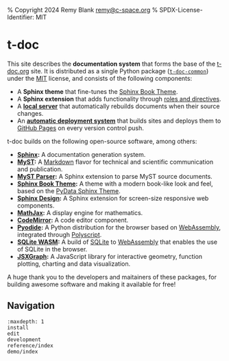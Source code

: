 % Copyright 2024 Remy Blank <remy@c-space.org>
% SPDX-License-Identifier: MIT

# t-doc

This site describes the **documentation system** that forms the base of the
[t-doc.org](https://t-doc.org/) site. It is distributed as a single Python
package ([`t-doc-common`](https://pypi.org/project/t-doc-common/)) under the
[MIT](https://opensource.org/license/mit) license, and consists of the following
components:

- A **Sphinx theme** that fine-tunes the
  [Sphinx Book Theme](https://sphinx-book-theme.readthedocs.io/).
- A **Sphinx extension** that adds functionality through
  [roles and directives](reference/elements.md).
- A **[local server](edit.md#edit-documents)** that automatically rebuilds
  documents when their source changes.
- An **[automatic deployment system](edit.md#deploy-documents)** that builds
  sites and deploys them to [GitHub Pages](https://pages.github.com/) on every
  version control push.

t-doc builds on the following open-source software, among others:

- **[Sphinx](https://www.sphinx-doc.org/):** A documentation generation system.
- **[MyST](https://mystmd.org/):** A
  [Markdown](https://en.wikipedia.org/wiki/Markdown) flavor for technical and
  scientific communication and publication.
- **[MyST Parser](https://myst-parser.readthedocs.io/):** A Sphinx extension to
  parse MyST source documents.
- **[Sphinx Book Theme](https://sphinx-book-theme.readthedocs.io/):** A theme
  with a modern book-like look and feel, based on the
  [PyData Sphinx Theme](https://pydata-sphinx-theme.readthedocs.io/).
- **[Sphinx Design](https://sphinx-design.readthedocs.io/):** A Sphinx extension
  for screen-size responsive web components.
- **[MathJax](https://www.mathjax.org/):** A display engine for mathematics.
- **[CodeMirror](https://codemirror.net/):** A code editor component.
- **[Pyodide](https://pyodide.org/):** A Python distribution for the browser
  based on [WebAssembly](https://webassembly.org/), integrated through
  [Polyscript](https://pyscript.github.io/polyscript/).
- **[SQLite WASM](https://sqlite.org/wasm/):** A build of
  [SQLite](https://sqlite.org/) to [WebAssembly](https://webassembly.org/) that
  enables the use of SQLite in the browser.
- **[JSXGraph](https://jsxgraph.uni-bayreuth.de/wp/):** A JavaScript library for
  interactive geometry, function plotting, charting and data visualization.

A huge thank you to the developers and maitainers of these packages, for
building awesome software and making it available for free!

## Navigation

```{toctree}
:maxdepth: 1
install
edit
development
reference/index
demo/index
```
